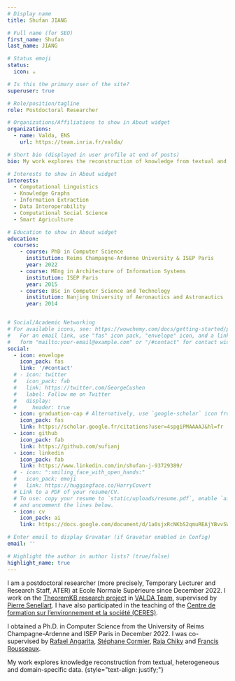 ```yaml
---
# Display name
title: Shufan JIANG

# Full name (for SEO)
first_name: Shufan
last_name: JIANG

# Status emoji
status:
  icon: ☕️

# Is this the primary user of the site?
superuser: true

# Role/position/tagline
role: Postdoctoral Researcher

# Organizations/Affiliations to show in About widget
organizations:
  - name: Valda, ENS
    url: https://team.inria.fr/valda/

# Short bio (displayed in user profile at end of posts)
bio: My work explores the reconstruction of knowledge from textual and heterogeneous data.

# Interests to show in About widget
interests:
  - Computational Linguistics
  - Knowledge Graphs
  - Information Extraction
  - Data Interoperability
  - Computational Social Science
  - Smart Agriculture

# Education to show in About widget
education:
  courses:
    - course: PhD in Computer Science
      institution: Reims Champagne-Ardenne University & ISEP Paris
      year: 2022
    - course: MEng in Architecture of Information Systems
      institution: ISEP Paris
      year: 2015
    - course: BSc in Computer Science and Technology
      institution: Nanjing University of Aeronautics and Astronautics
      year: 2014


# Social/Academic Networking
# For available icons, see: https://wowchemy.com/docs/getting-started/page-builder/#icons
#   For an email link, use "fas" icon pack, "envelope" icon, and a link in the
#   form "mailto:your-email@example.com" or "/#contact" for contact widget.
social:
  - icon: envelope
    icon_pack: fas
    link: '/#contact'
  # - icon: twitter
  #   icon_pack: fab
  #   link: https://twitter.com/GeorgeCushen
  #   label: Follow me on Twitter
  #   display:
  #     header: true
  - icon: graduation-cap # Alternatively, use `google-scholar` icon from `ai` icon pack
    icon_pack: fas
    link: https://scholar.google.fr/citations?user=4spgiPMAAAAJ&hl=fr
  - icon: github
    icon_pack: fab
    link: https://github.com/sufianj
  - icon: linkedin
    icon_pack: fab
    link: https://www.linkedin.com/in/shufan-j-93729389/
  # - icon: ":smiling_face_with_open_hands:"
  #   icon_pack: emoji
  #   link: https://huggingface.co/HarryCovert
  # Link to a PDF of your resume/CV.
  # To use: copy your resume to `static/uploads/resume.pdf`, enable `ai` icons in `params.yaml`,
  # and uncomment the lines below.
  - icon: cv
    icon_pack: ai
    link: https://docs.google.com/document/d/1a0sjxRcNKbS2qmuREAjYBvvSW68udsc_GbwII0JNNXE/export?format=pdf

# Enter email to display Gravatar (if Gravatar enabled in Config)
email: ''

# Highlight the author in author lists? (true/false)
highlight_name: true
---
```


I am a postdoctoral researcher (more precisely, Temporary Lecturer and Research Staff, ATER) at Ecole Normale Supérieure since December 2022. I work on the <a href="https://github.com/PierreSenellart/theoremkb"  target="_blank">TheoremKB research project</a> in <a href="https://team.inria.fr/valda/" target="_blank">VALDA Team</a>, supervised by <a href="https://pierre.senellart.com" target="_blank">Pierre Senellart</a>. I have also participated in the teaching of the <a href="https://ceres.ens.psl.eu" target="_blank">Centre de formation sur l’environnement et la société (CERES)</a>.

I obtained a Ph.D. in Computer Science from the University of Reims Champagne-Ardenne and ISEP Paris in December 2022. I was co-supervised by <a href="https://rafaelangarita.github.io" target="_blank"> Rafael Angarita</a>, <a href="https://crestic.univ-reims.fr/fr/stephane.cormier" target="_blank">Stéphane Cormier</a>, <a href="https://www.linkedin.com/in/rchiky/" target="_blank">Raja Chiky</a> and <a href="francisrousseaux.fr/" target="_blank">Francis Rousseaux</a>.

My work explores knowledge reconstruction from textual, heterogeneous and domain-specific data.
{style="text-align: justify;"}
